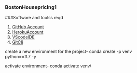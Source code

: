 ### BostonHousepricing1

###Software and toolss reqd
1. [GitHub Account](https://github.com)
2. [HerokuAccount](https://heroku.com)
3. [VScodeIDE](https://code.visualstudio.com)
4. [GitCli](https://git-scm.com)

create a new environment for the project-   conda create -p venv python==3.7 -y

activate environment- conda activate venv/

